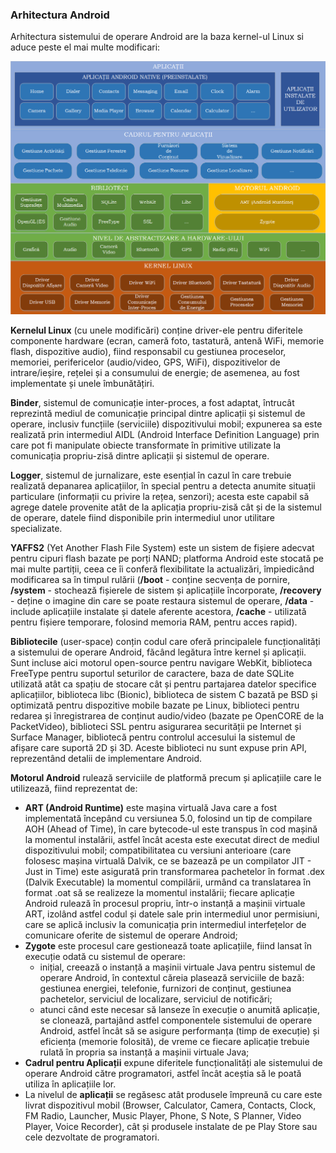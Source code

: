 ### Arhitectura Android

Arhitectura sistemului de operare Android are la baza kernel-ul Linux si aduce peste el mai multe modificari:

![](images/android_architecture.png)

**Kernelul Linux** (cu unele modificări) conține driver-ele pentru diferitele
componente hardware (ecran, cameră foto, tastatură, antenă WiFi, memorie flash,
dispozitive audio), fiind responsabil cu gestiunea proceselor, memoriei,
perifericelor (audio/video, GPS, WiFi), dispozitivelor de intrare/ieșire,
rețelei și a consumului de energie; de asemenea, au fost implementate și unele
îmbunătățiri.

**Binder**, sistemul de comunicație inter-proces, a fost adaptat, întrucât
reprezintă mediul de comunicație principal dintre aplicații și sistemul de
operare, inclusiv funcțiile (serviciile) dispozitivului mobil; expunerea sa este
realizată prin intermediul AIDL (Android Interface Definition Language) prin
care pot fi manipulate obiecte transformate în primitive utilizate la
comunicația propriu-zisă dintre aplicații și sistemul de operare.

**Logger**, sistemul de jurnalizare, este esențial în cazul în care trebuie
realizată depanarea aplicațiilor, în special pentru a detecta anumite situații
particulare (informații cu privire la rețea, senzori); acesta este capabil să
agrege datele provenite atât de la aplicația propriu-zisă cât și de la sistemul
de operare, datele fiind disponibile prin intermediul unor utilitare
specializate.

**YAFFS2** (Yet Another Flash File System) este un sistem de fișiere adecvat
pentru cipuri flash bazate pe porți NAND; platforma Android este stocată pe mai
multe partiții, ceea ce îi conferă flexibilitate la actualizări, împiedicând
modificarea sa în timpul rulării (**/boot** - conține secvența de pornire,
**/system** - stochează fișierele de sistem și aplicațiile încorporate,
**/recovery** - deține o imagine din care se poate restaura sistemul de
operare, **/data** - include aplicațiile instalate și datele aferente
acestora, **/cache** - utilizată pentru fișiere temporare, folosind memoria
RAM, pentru acces rapid).

**Bibliotecile** (user-space) conțin codul care oferă principalele
funcționalități a sistemului de operare Android, făcând legătura între kernel și
aplicații. Sunt incluse aici motorul open-source pentru navigare WebKit,
biblioteca FreeType pentru suportul seturilor de caractere, baza de date SQLite
utilizată atât ca spațiu de stocare cât și pentru partajarea datelor specifice
aplicațiilor, biblioteca libc (Bionic),  biblioteca de sistem C bazată pe BSD și
optimizată pentru dispozitive mobile bazate pe Linux, biblioteci pentru redarea
și înregistrarea de conținut audio/video (bazate pe OpenCORE de la PacketVideo),
biblioteci SSL pentru asigurarea securității pe Internet și Surface Manager,
bibliotecă pentru controlul accesului la sistemul de afișare care suportă 2D și
3D. Aceste biblioteci nu sunt expuse prin API, reprezentând detalii de
implementare Android.

**Motorul Android** rulează serviciile de platformă precum și aplicațiile care
le utilizează, fiind reprezentat de:
- **ART (Android Runtime)** este mașina virtuală Java care a fost implementată
începând cu versiunea 5.0, folosind un tip de compilare AOH (Ahead of Time), în
care bytecode-ul este transpus în cod mașină la momentul instalării, astfel
încât acesta este executat direct de mediul dispozitivului mobil;
compatibilitatea cu versiuni anterioare (care folosesc mașina virtuală Dalvik,
ce se bazează pe un compilator JIT - Just in Time) este asigurată prin
transformarea pachetelor în format .dex (Dalvik Executable) la momentul
compilării, urmând ca translatarea în format .oat să se realizeze la momentul
instalării; fiecare aplicație Android rulează în procesul propriu, într-o
instanță a mașinii virtuale ART, izolând astfel codul și datele sale prin
intermediul unor permisiuni, care se aplică inclusiv la comunicația prin
intermediul interfețelor de comunicare oferite de sistemul de operare Android;
- **Zygote** este procesul care gestionează toate aplicațiile, fiind lansat în
execuție odată cu sistemul de operare:
  - inițial, creează o instanță a mașinii virtuale Java pentru sistemul de operare
Android, în contextul căreia plasează serviciile de bază: gestiunea energiei,
telefonie, furnizori de conținut, gestiunea pachetelor, serviciul de localizare,
serviciul de notificări;
  - atunci când este necesar să lanseze în execuție o anumită aplicație, se clonează, partajând astfel componentele sistemului de operare Android, astfel încât să se asigure performanța (timp de execuție) și eficiența (memorie folosită), de vreme ce fiecare aplicație trebuie rulată în propria sa instanță a mașinii virtuale Java;
- **Cadrul pentru Aplicații** expune diferitele funcționalități ale sistemului
de operare Android către programatori, astfel încât aceștia să le poată utiliza
în aplicațiile lor.
- La nivelul de **aplicații** se regăsesc atât produsele împreună cu care este
livrat dispozitivul mobil (Browser, Calculator, Camera, Contacts, Clock, FM
Radio, Launcher, Music Player, Phone, S Note, S Planner, Video Player, Voice
Recorder), cât și produsele instalate de pe Play Store sau cele dezvoltate de
programatori.
